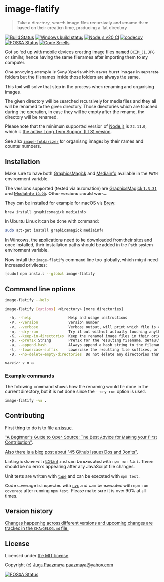# image-flatify

> Take a directory, search image files recursively and rename them based on their creation time, producing a flat directory

[![Build Status](https://app.travis-ci.com/paazmaya/image-flatify.svg?branch=master)](https://app.travis-ci.com/paazmaya/image-flatify)
[![Windows build status](https://ci.appveyor.com/api/projects/status/h561l3h2l26aobr1/branch/master?svg=true)](https://ci.appveyor.com/project/paazmaya/image-flatify/branch/master)
[![Node.js v20 CI](https://github.com/paazmaya/image-flatify/actions/workflows/linting-and-unit-testing.yml/badge.svg)](https://github.com/paazmaya/image-flatify/actions/workflows/linting-and-unit-testing.yml)
[![codecov](https://codecov.io/gh/paazmaya/image-flatify/branch/master/graph/badge.svg)](https://codecov.io/gh/paazmaya/image-flatify)
[![FOSSA Status](https://app.fossa.io/api/projects/git%2Bgithub.com%2Fpaazmaya%2Fimage-flatify.svg?type=shield)](https://app.fossa.io/projects/git%2Bgithub.com%2Fpaazmaya%2Fimage-flatify?ref=badge_shield)
[![Code Smells](https://sonarcloud.io/api/project_badges/measure?project=paazmaya_image-flatify&metric=code_smells)](https://sonarcloud.io/dashboard?id=paazmaya_image-flatify)

Got so fed up with mobile devices creating image files named `DCIM_01.JPG`
or similar, hence having the same filenames after importing them to my
computer.

One annoying example is Sony Xperia which saves burst images in separate folders
but the filenames inside those folders are always the same.

This tool will solve that step in the process when renaming and organising images.

The given directory will be searched recursively for media files and they all will be renamed to the given directory.
Those directories which are touched during the operation, in case they will be empty after the rename, the directory will be renamed.

Please note that the minimum supported version of [Node.js](https://nodejs.org/en/) is `22.11.0`, which is [the active Long Term Support (LTS) version](https://github.com/nodejs/Release#release-schedule).

See also [`image-foldarizer`](https://github.com/paazmaya/image-foldarizer) for organising images by their names and counter numbers.

## Installation

Make sure to have both [GraphicsMagick](http://www.graphicsmagick.org/) and
[Mediainfo](https://mediaarea.net/en/MediaInfo) available in the `PATH` environment variable.

The versions supported (tested via automation) are
[GraphicsMagick `1.3.31`](http://www.graphicsmagick.org/NEWS.html)
and [MediaInfo `18.08`](https://mediaarea.net/MediaInfo/ChangeLog).
Other versions should work...

They can be installed for example for macOS via [Brew](http://brew.sh):

```sh
brew install graphicsmagick mediainfo
```

In Ubuntu Linux it can be done with command:

```sh
sudo apt-get install graphicsmagick mediainfo
```

In Windows, the applications need to be downloaded from their sites and once installed,
their installation paths should be added in the `Path` system environment variable.

Now install the `image-flatify` command line tool globally, which might need increased privileges:

```sh
[sudo] npm install --global image-flatify
```

## Command line options

```sh
image-flatify --help
```

```sh
image-flatify [options] <directory> [more directories]

  -h, --help                 Help and usage instructions
  -V, --version              Version number
  -v, --verbose              Verbose output, will print which file is currently being processed
  -n, --dry-run              Try it out without actually touching anything
  -K, --keep-in-directories  Keep the renamed image files in their original directory
  -p, --prefix String        Prefix for the resulting filename, default empty
  -a, --append-hash          Always append a hash string to the filename instead of a possible counter
  -l, --lowercase-suffix     Lowercase the resulting file suffixes, or use as is by default
  -D, --no-delete-empty-directories  Do not delete any directories that become empty after processing

Version 2.0.0
```

### Example commands

The following command shows how the renaming would be done in the current directory, but it is
not done since the `--dry-run` option is used.

```sh
image-flatify -vn .
```

## Contributing

First thing to do is to file [an issue](https://github.com/paazmaya/image-flatify/issues).

["A Beginner's Guide to Open Source: The Best Advice for Making your First Contribution"](http://www.erikaheidi.com/blog/a-beginners-guide-to-open-source-the-best-advice-for-making-your-first-contribution/).

[Also there is a blog post about "45 Github Issues Dos and Don’ts"](https://davidwalsh.name/45-github-issues-dos-donts).

Linting is done with [ESLint](http://eslint.org) and can be executed with `npm run lint`.
There should be no errors appearing after any JavaScript file changes.

Unit tests are written with [`tape`](https://github.com/substack/tape) and can be executed with `npm test`.

Code coverage is inspected with [`nyc`](https://github.com/istanbuljs/nyc) and
can be executed with `npm run coverage` after running `npm test`.
Please make sure it is over 90% at all times.

## Version history

[Changes happening across different versions and upcoming changes are tracked in the `CHANGELOG.md` file.](CHANGELOG.md)

## License

Licensed under [the MIT license](LICENSE).

Copyright (c) [Juga Paazmaya](https://paazmaya.fi) <paazmaya@yahoo.com>

[![FOSSA Status](https://app.fossa.io/api/projects/git%2Bgithub.com%2Fpaazmaya%2Fimage-flatify.svg?type=large)](https://app.fossa.io/projects/git%2Bgithub.com%2Fpaazmaya%2Fimage-flatify?ref=badge_large)
